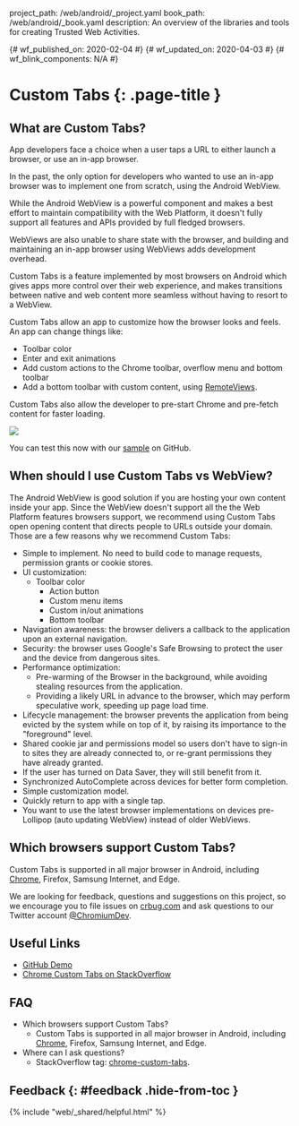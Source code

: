 project_path: /web/android/_project.yaml
book_path: /web/android/_book.yaml
description: An overview of the libraries and tools for creating Trusted Web Activities.

{# wf_published_on: 2020-02-04 #}
{# wf_updated_on: 2020-04-03 #}
{# wf_blink_components: N/A #}

# Custom Tabs {: .page-title }

## What are Custom Tabs?

App developers face a choice when a user taps a URL to either launch a browser, or use an in-app
browser.

In the past, the only option for developers who wanted to use an in-app browser was to implement
one from scratch, using the Android WebView.

While the Android WebView is a powerful component and makes a best effort to maintain
compatibility with the Web Platform, it doesn't fully support all features and APIs provided by
full fledged browsers.

WebViews are also unable to share state with the browser, and building and maintaining an in-app
browser using WebViews adds development overhead.

Custom Tabs is a feature implemented by most browsers on Android which gives apps more control over
their web experience, and makes transitions between native and web content more seamless without
having to resort to a WebView.

Custom Tabs allow an app to customize how the browser looks and feels. An app
can change things like:

- Toolbar color
- Enter and exit animations
- Add custom actions to the Chrome toolbar, overflow menu and bottom toolbar
- Add a bottom toolbar with custom content, using [RemoteViews][7].

Custom Tabs also allow the developer to pre-start Chrome and pre-fetch content for faster loading.

<img src="https://developer.chrome.com/multidevice/images/customtab/performance.gif">

You can test this now with our [sample][1] on GitHub. 

## When should I use Custom Tabs vs WebView?

The Android WebView is good solution if you are hosting your own content inside your app. Since the
WebView doesn't support all the the Web Platform features browsers support, we recommend using
Custom Tabs open opening content that directs people to URLs outside your domain. Those are a few
reasons why we recommend Custom Tabs:

- Simple to implement. No need to build code to manage requests, permission
	grants or cookie stores.
- UI customization:
  - Toolbar color
	- Action button
	- Custom menu items
	- Custom in/out animations
	- Bottom toolbar
- Navigation awareness: the browser delivers a callback to the application upon
an external navigation.
- Security: the browser uses Google's Safe Browsing to protect the user and the device from
dangerous sites.
- Performance optimization:
	- Pre-warming of the Browser in the background, while avoiding stealing
	resources from the application.
	- Providing a likely URL in advance to the browser, which may perform
	speculative work, speeding up page load time.
- Lifecycle management: the browser prevents the application from being evicted
	by the system while on top of it, by raising its importance to the
	"foreground" level.
- Shared cookie jar and permissions model so users don't have to sign-in to sites
	they are already connected to, or re-grant permissions they have already
	granted.
- If the user has turned on Data Saver, they will still benefit from it.
- Synchronized AutoComplete across devices for better form completion.
- Simple customization model.
- Quickly return to app with a single tap.
- You want to use the latest browser implementations on devices pre-Lollipop
(auto updating WebView) instead of older WebViews.

## Which browsers support Custom Tabs?

Custom Tabs is supported in all major browser in Android, including [Chrome][2], Firefox, Samsung
Internet, and Edge.

We are looking for feedback, questions and suggestions on this project, so we encourage you to file
issues on [crbug.com][3] and ask questions to our Twitter account [@ChromiumDev][4].

## Useful Links
- [GitHub Demo][5]
- [Chrome Custom Tabs on StackOverflow][6]

## FAQ

- Which browsers support Custom Tabs?
    - Custom Tabs is supported in all major browser in Android, including [Chrome][2], Firefox,
		 Samsung Internet, and Edge.
- Where can I ask questions?
    - StackOverflow tag: [chrome-custom-tabs][6].

## Feedback {: #feedback .hide-from-toc }

{% include "web/_shared/helpful.html" %}		

[1]: https://github.com/GoogleChrome/custom-tabs-client
[2]: https://play.google.com/store/apps/details?id=com.chrome
[3]: https://crbug.com
[4]: https://twitter.com/ChromiumDev
[5]: https://github.com/GoogleChrome/custom-tabs-client
[6]: https://stackoverflow.com/questions/tagged/chrome-custom-tabs
[7]: https://developer.android.com/reference/android/widget/RemoteViews

